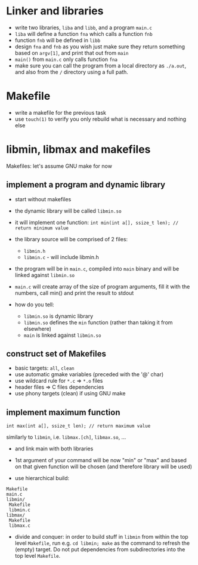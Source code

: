 # Linker and libraries

- write two libraries, `liba` and `libb`, and a program `main.c`
- `liba` will define a function `fna` which calls a function `fnb`
- function `fnb` will be defined in `libb`
- design `fna` and `fnb` as you wish just make sure they return something based
  on `argv[1]`, and print that out from `main`
- `main()` from `main.c` only calls function `fna`
- make sure you can call the program from a local directory as `./a.out`, and
  also from the `/` directory using a full path.

# Makefile
- write a makefile for the previous task
- use `touch(1)` to verify you only rebuild what is necessary and nothing else

# libmin, libmax and makefiles

Makefiles: let's assume GNU make for now

## implement a program and dynamic library

- start without makefiles
- the dynamic library will be called `libmin.so`
- it will implement one function: `int min(int a[], ssize_t len); // return minimum value`
- the library source will be comprised of 2 files:
  - `libmin.h`
  - `libmin.c` - will include libmin.h

- the program will be in `main.c`, compiled into `main` binary and will be
  linked against `libmin.so`
- `main.c` will create array of the size of program arguments, fill it with the
  numbers, call min() and print the result to stdout
- how do you tell:
  - `libmin.so` is dynamic library
  - `libmin.so` defines the `min` function (rather than taking it from
    elsewhere)
  - `main` is linked against `libmin.so`

## construct set of Makefiles

- basic targets: `all`, `clean`
- use automatic gmake variables (preceded with the '@' char)
- use wildcard rule for `*.c` => `*.o` files
- header files => C files dependencies
- use phony targets (clean) if using GNU make

## implement maximum function

`int max(int a[], ssize_t len); // return maximum value`

similarly to `libmin`, i.e. `libmax.[ch]`, `libmax.so`, ...

- and link main with both libraries
- 1st argument of your command will be now "min" or "max" and based on that
 given function will be chosen (and therefore library will be used)

- use hierarchical build:
```
Makefile
main.c
libmin/
 Makefile
 libmin.c
libmax/
 Makefile
 libmax.c
```
  - divide and conquer: in order to build stuff in `libmin` from within the top
    level `Makefile`, run e.g. `cd libmin; make` as the command to refresh the
    (empty) target.  Do not put dependencies from subdirectories into the top
    level `Makefile`.
